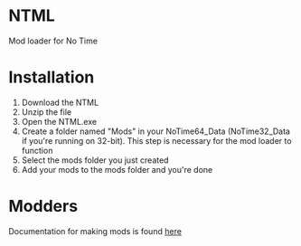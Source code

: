 # NTML
Mod loader for No Time

# Installation

1. Download the NTML
2. Unzip the file
3. Open the NTML.exe
4. Create a folder named "Mods" in your NoTime64_Data (NoTime32_Data if you're running on 32-bit). This step is necessary for the mod loader to function
5. Select the mods folder you just created
6. Add your mods to the mods folder and you're done

# Modders

Documentation for making mods is found [here](https://github.com/glennuke1/NTML/wiki/How-to-make-a-simple-mod)
